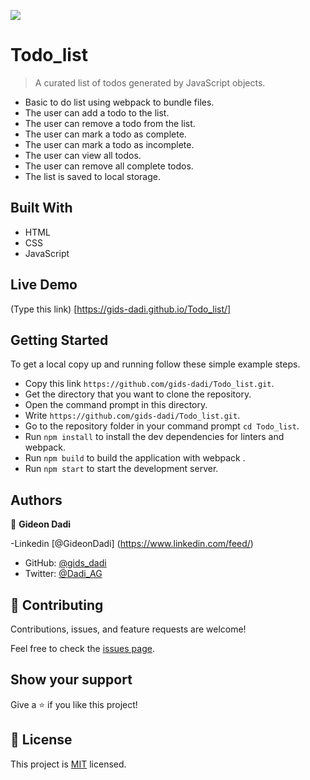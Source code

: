 ![](https://img.shields.io/badge/Microverse-blueviolet)

# Todo_list

> A curated list of todos generated by JavaScript objects.

- Basic to do list using webpack to bundle files.
- The user can add a todo to the list.
- The user can remove a todo from the list.
- The user can mark a todo as complete.
- The user can mark a todo as incomplete.
- The user can view all todos.
- The user can remove all complete todos.
- The list is saved to local storage.

## Built With

- HTML
- CSS
- JavaScript

## Live Demo
(Type this link) [https://gids-dadi.github.io/Todo_list/]

## Getting Started

To get a local copy up and running follow these simple example steps.

- Copy this link `https://github.com/gids-dadi/Todo_list.git`.
- Get the directory that you want to clone the repository.
- Open the command prompt in this directory.
- Write `https://github.com/gids-dadi/Todo_list.git`.
- Go to the repository folder in your command prompt `cd Todo_list`.
- Run `npm install` to install the dev dependencies for linters and webpack.
- Run `npm build` to build the application with webpack .
- Run `npm start` to start the development server.

## Authors

👤 **Gideon Dadi**

-Linkedin [@GideonDadi] (https://www.linkedin.com/feed/)

- GitHub: [@gids_dadi](https://github.com/gids-dadi)
- Twitter: [@Dadi_AG](https://twitter.com/Dadi_AG)

## 🤝 Contributing

Contributions, issues, and feature requests are welcome!

Feel free to check the [issues page](../../issues/).

## Show your support

Give a ⭐️ if you like this project!

## 📝 License

This project is [MIT](./MIT.md) licensed.
